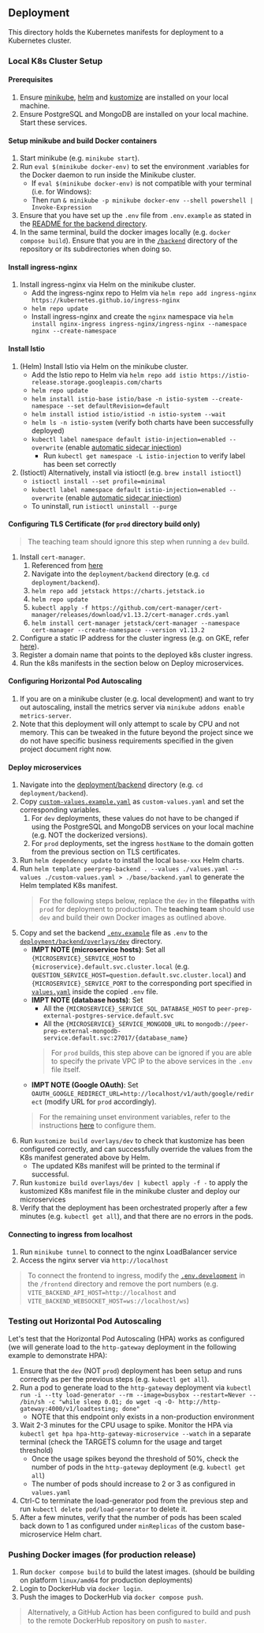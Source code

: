 ## Deployment
This directory holds the Kubernetes manifests for deployment to a Kubernetes cluster.

### Local K8s Cluster Setup
#### Prerequisites
1. Ensure [minikube](https://minikube.sigs.k8s.io/docs/start/), [helm](https://helm.sh/) and [kustomize](https://kustomize.io/) are installed on your local machine.
1. Ensure PostgreSQL and MongoDB are installed on your local machine. Start these services.

#### Setup minikube and build Docker containers
1. Start minikube (e.g. `minikube start`).
1. Run `eval $(minikube docker-env)` to set the environment .variables for the Docker daemon to run inside the Minikube cluster.
    - If `eval $(minikube docker-env)` is not compatible with your terminal (i.e. for Windows):
    - Then run `& minikube -p minikube docker-env --shell powershell | Invoke-Expression`
1. Ensure that you have set up the `.env` file from `.env.example` as stated in the [README for the backend directory](../README.md).
1. In the same terminal, build the docker images locally (e.g. `docker compose build`). Ensure that you are in the [`/backend`](../) directory of the repository or its subdirectories when doing so.

#### Install ingress-nginx
1. Install ingress-nginx via Helm on the minikube cluster.
    <!-- Installing directly from Helm to install ingress-nginx into a separate namespace 'nginx'. We cannot specify custom namespaces under 'dependencies' of our custom Helm chart -->
    - Add the ingress-nginx repo to Helm via `helm repo add ingress-nginx https://kubernetes.github.io/ingress-nginx`
    - `helm repo update`
    - Install ingress-nginx and create the `nginx` namespace via `helm install nginx-ingress ingress-nginx/ingress-nginx --namespace nginx --create-namespace`

#### Install Istio
1. (Helm) Install Istio via Helm on the minikube cluster.
    - Add the Istio repo to Helm via `helm repo add istio https://istio-release.storage.googleapis.com/charts`
    - `helm repo update`
    - `helm install istio-base istio/base -n istio-system --create-namespace --set defaultRevision=default`
    - `helm install istiod istio/istiod -n istio-system --wait`
    - `helm ls -n istio-system` (verify both charts have been successfully deployed)
    - `kubectl label namespace default istio-injection=enabled --overwrite` (enable [automatic sidecar injection](https://istio.io/latest/docs/setup/additional-setup/sidecar-injection/))
        - Run `kubectl get namespace -L istio-injection` to verify label has been set correctly
1. (Istioctl) Alternatively, install via istioctl (e.g. `brew install istioctl`)
    - `istioctl install --set profile=minimal`
    - `kubectl label namespace default istio-injection=enabled --overwrite` (enable [automatic sidecar injection](https://istio.io/latest/docs/setup/additional-setup/sidecar-injection/))
    - To uninstall, run `istioctl uninstall --purge`

#### Configuring TLS Certificate (for `prod` directory build only)
> The teaching team should ignore this step when running a `dev` build.
1. Install `cert-manager`.
    1. Referenced from [here](https://cert-manager.io/docs/installation/helm/)
    1. Navigate into the `deployment/backend` directory (e.g. `cd deployment/backend`).
    1. `helm repo add jetstack https://charts.jetstack.io`
    1. `helm repo update`
    1. `kubectl apply -f https://github.com/cert-manager/cert-manager/releases/download/v1.13.2/cert-manager.crds.yaml`
    1. `helm install cert-manager jetstack/cert-manager --namespace cert-manager --create-namespace --version v1.13.2`
1. Configure a static IP address for the cluster ingress (e.g. on GKE, refer [here](https://cloud.google.com/kubernetes-engine/docs/tutorials/http-balancer#optional_configuring_a_static_ip_address
)).
1. Register a domain name that points to the deployed k8s cluster ingress.
1. Run the k8s manifests in the section below on Deploy microservices.

#### Configuring Horizontal Pod Autoscaling
1. If you are on a minikube cluster (e.g. local development) and want to try out autoscaling, install the metrics server via `minikube addons enable metrics-server`.
1. Note that this deployment will only attempt to scale by CPU and not memory. This can be tweaked in the future beyond the project since we do not have specific business requirements specified in the given project document right now.

#### Deploy microservices
1. Navigate into the [deployment/backend](./backend/) directory (e.g. `cd deployment/backend`).
1. Copy [`custom-values.example.yaml`](./backend/custom-values.example.yaml) as `custom-values.yaml` and set the corresponding variables.
    1. For `dev` deployments, these values do not have to be changed if using the PostgreSQL and MongoDB services on your local machine (e.g. NOT the dockerized versions).
    1. For `prod` deployments, set the ingress `hostName` to the domain gotten from the previous section on TLS certificates.
1. Run `helm dependency update` to install the local `base-xxx` Helm charts.
1. Run `helm template peerprep-backend . --values ./values.yaml --values ./custom-values.yaml > ./base/backend.yaml` to generate the Helm templated K8s manifest.
    > For the following steps below, replace the `dev` in the **filepaths** with `prod` for deployment to production. The **teaching team** should use `dev` and build their own Docker images as outlined above.
1. Copy and set the backend [`.env.example`](../.env.example) file as `.env` to the [`deployment/backend/overlays/dev`](./backend/overlays/dev/) directory.
    - **IMPT NOTE (microservice hosts)**: Set all `{MICROSERVICE}_SERVICE_HOST` to `{microservice}.default.svc.cluster.local` (e.g. `QUESTION_SERVICE_HOST=question.default.svc.cluster.local`) and `{MICROSERVICE}_SERVICE_PORT` to the corresponding port specified in [`values.yaml`](./backend/values.yaml) inside the copied `.env` file.
    - **IMPT NOTE (database hosts)**: Set
        - All the `{MICROSERVICE}_SERVICE_SQL_DATABASE_HOST` to `peer-prep-external-postgres-service.default.svc`
        - All the `{MICROSERVICE}_SERVICE_MONGODB_URL` to `mongodb://peer-prep-external-mongodb-service.default.svc:27017/{database_name}`
        > For `prod` builds, this step above can be ignored if you are able to specify the private VPC IP to the above services in the `.env` file itself.
    - **IMPT NOTE (Google OAuth)**: Set `OAUTH_GOOGLE_REDIRECT_URL=http://localhost/v1/auth/google/redirect` (modify URL for `prod` accordingly).
    > For the remaining unset environment variables, refer to the instructions [here](../README.md#environment-variables-setup) to configure them.
1. Run `kustomize build overlays/dev` to check that kustomize has been configured correctly, and can successfully override the values from the K8s manifest generated above by Helm.
    - The updated K8s manifest will be printed to the terminal if successful.
1. Run `kustomize build overlays/dev | kubectl apply -f -` to apply the kustomized K8s manifest file in the minikube cluster and deploy our microservices
1. Verify that the deployment has been orchestrated properly after a few minutes (e.g. `kubectl get all`), and that there are no errors in the pods.

#### Connecting to ingress from localhost
1. Run `minikube tunnel` to connect to the nginx LoadBalancer service
1. Access the nginx server via `http://localhost`
> To connect the frontend to ingress, modify the [`.env.development`](../../frontend/.env.development) in the `/frontend` directory and remove the port numbers (e.g. `VITE_BACKEND_API_HOST=http://localhost` and `VITE_BACKEND_WEBSOCKET_HOST=ws://localhost/ws`)
<!-- 1. To access the API gateway from localhost, run `kubectl port-forward deployment/http-gateway 4000:4000`. This is a temporary workaround until the ingress is properly configured. -->

### Testing out Horizontal Pod Autoscaling
Let's test that the Horizontal Pod Autoscaling (HPA) works as configured (we will generate load to the `http-gateway` deployment in the following example to demonstrate HPA):
1. Ensure that the `dev` (NOT `prod`) deployment has been setup and runs correctly as per the previous steps (e.g. `kubectl get all`).
1. Run a pod to generate load to the `http-gateway` deployment via `kubectl run -i --tty load-generator --rm --image=busybox --restart=Never -- /bin/sh -c "while sleep 0.01; do wget -q -O- http://http-gateway:4000/v1/loadtesting; done"`
    - NOTE that this endpoint only exists in a non-production environment
1. Wait 2-3 minutes for the CPU usage to spike. Monitor the HPA via `kubectl get hpa hpa-http-gateway-microservice --watch` in a separate terminal (check the TARGETS column for the usage and target threshold)
    - Once the usage spikes beyond the threshold of 50%, check the number of pods in the `http-gateway` deployment (e.g. `kubectl get all`)
    - The number of pods should increase to 2 or 3 as configured in `values.yaml`
1. Ctrl-C to terminate the load-generator pod from the previous step and run `kubectl delete pod/load-generator` to delete it.
1. After a few minutes, verify that the number of pods has been scaled back down to 1 as configured under `minReplicas` of the custom base-microservice Helm chart.

### Pushing Docker images (for production release)
1. Run `docker compose build` to build the latest images. (should be building on platform `linux/amd64` for production deployments)
1. Login to DockerHub via `docker login`.
1. Push the images to DockerHub via `docker compose push`.
> Alternatively, a GitHub Action has been configured to build and push to the remote DockerHub repository on push to `master`.
